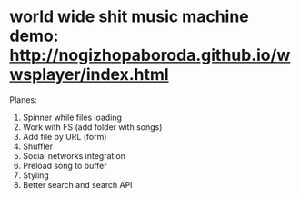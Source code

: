 world wide shit music machine
demo: http://nogizhopaboroda.github.io/wwsplayer/index.html
=========

Planes:
1) Spinner while files loading
2) Work with FS (add folder with songs)
3) Add file by URL (form)
4) Shuffler
5) Social networks integration
6) Preload song to buffer
7) Styling
8) Better search and search API
